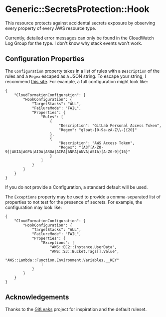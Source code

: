 # Generic::SecretsProtection::Hook

This resource protects against accidental secrets exposure by observing every property of every AWS resource type.

Currently, detailed error messages can only be found in the CloudWatch Log Group for the type. I don't know why stack events won't work.

## Configuration Properties

The `Configuration` property takes in a list of rules with a `Description` of the rules and a `Regex` escaped as a JSON string. To escape your string, I recommend [this site](https://www.freeformatter.com/json-escape.html). For example, a full configuration might look like:

```
{
    "CloudFormationConfiguration": {
        "HookConfiguration": {
            "TargetStacks": "ALL",
            "FailureMode": "FAIL",
            "Properties": {
                "Rules": [
                    {
                        "Description": "GitLab Personal Access Token",
                        "Regex": "glpat-[0-9a-zA-Z\\-]{20}"
                    },
                    {
                        "Description": "AWS Access Token",
                        "Regex": "(A3T[A-Z0-9]|AKIA|AGPA|AIDA|AROA|AIPA|ANPA|ANVA|ASIA)[A-Z0-9]{16}"
                    }
                ]
            }
        }
    }
}
```

If you do not provide a Configuration, a standard default will be used.

The `Exceptions` property may be used to provide a comma-separated list of properties to not test for the presence of secrets. For example, the configuration may look like:

```
{
    "CloudFormationConfiguration": {
        "HookConfiguration": {
            "TargetStacks": "ALL",
            "FailureMode": "FAIL",
            "Properties": {
                "Exceptions": [
                    "AWS::EC2::Instance.UserData",
                    "AWS::S3::Bucket.Tags[].Value",
                    "AWS::Lambda::Function.Environment.Variables.__KEY"
                ]
            }
        }
    }
}
```

## Acknowledgements

Thanks to the [GitLeaks](https://github.com/zricethezav/gitleaks) project for inspiration and the default ruleset.
